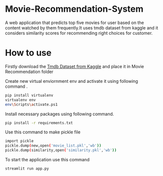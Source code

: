 # Movie-Recommendation-System
A web application that predicts top five movies for user based on the content watched by them frequently.It uses tmdb dataset from kaggle and it considers similarity scores for recommending right choices for customer.
# How to use
Firstly download the [Tmdb Dataset from Kaggle](https://www.kaggle.com/datasets/tmdb/tmdb-movie-metadata?resource=download) and place it in Movie Recommendation folder <br>

Create new virtual enviornment env and activate it using following command .
```bash
pip install virtualenv
virtualenv env
env\Scripts\activate.ps1
```
Install necessary packages using following command.
```bash
pip install -r requirements.txt
```
Use this command to make pickle file
```bash
import pickle
pickle.dump(new,open('movie_list.pkl','wb'))
pickle.dump(similarity,open('similarity.pkl','wb'))
```
To start the application use this command
```bash
streamlit run app.py
```
